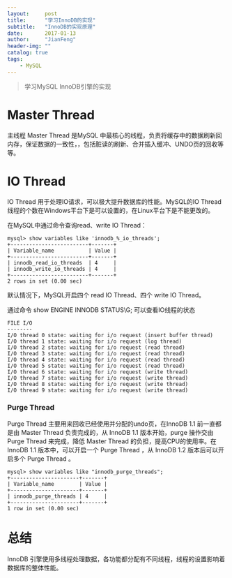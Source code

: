 ```yaml
---
layout:     post
title:      "学习InnoDB的实现"
subtitle:   "InnoDB的实现原理"
date:       2017-01-13
author:     "JianFeng"
header-img: ""
catalog: true
tags:
    - MySQL
---
```


> 学习MySQL InnoDB引擎的实现


# Master Thread
主线程 Master Thread  是MySQL 中最核心的线程，负责将缓存中的数据刷新回内存，保证数据的一致性，，包括脏读的刷新、合并插入缓冲、UNDO页的回收等等。


# IO Thread
IO Thread 用于处理IO请求，可以极大提升数据库的性能。MySQL的IO Thread 线程的个数在Windows平台下是可以设置的，在Linux平台下是不能更改的。

在MySQL中通过命令查询read、write IO Thread：

	
	mysql> show variables like 'innodb_%_io_threads';
	+-------------------------+-------+
	| Variable_name           | Value |
	+-------------------------+-------+
	| innodb_read_io_threads  | 4     |
	| innodb_write_io_threads | 4     |
	+-------------------------+-------+
	2 rows in set (0.00 sec)
	
默认情况下，MySQL开启四个 read IO Thread、四个 write IO Thread。


通过命令 show ENGINE INNODB STATUS\G; 可以查看IO线程的状态

	
	FILE I/O
	--------
	I/O thread 0 state: waiting for i/o request (insert buffer thread)
	I/O thread 1 state: waiting for i/o request (log thread)
	I/O thread 2 state: waiting for i/o request (read thread)
	I/O thread 3 state: waiting for i/o request (read thread)
	I/O thread 4 state: waiting for i/o request (read thread)
	I/O thread 5 state: waiting for i/o request (read thread)
	I/O thread 6 state: waiting for i/o request (write thread)
	I/O thread 7 state: waiting for i/o request (write thread)
	I/O thread 8 state: waiting for i/o request (write thread)
	I/O thread 9 state: waiting for i/o request (write thread)
	
### Purge Thread
Purge Thread 主要用来回收已经使用并分配的undo页，在InnoDB 1.1 前一直都是由 Master Thread 负责完成的，从 InnoDB 1.1 版本开始，purge 操作交由 Purge Thread 来完成，降低 Master Thread 的负担，提高CPU的使用率。在 InnoDB 1.1 版本中，可以开启一个 Purge Thread ，从 InnoDB 1.2 版本后可以开启多个 Purge Thread 。


	
	mysql> show variables like "innodb_purge_threads";
	+----------------------+-------+
	| Variable_name        | Value |
	+----------------------+-------+
	| innodb_purge_threads | 4     |
	+----------------------+-------+
	1 row in set (0.00 sec)
	
	
# 总结

InnoDB 引擎使用多线程处理数据，各功能都分配有不同线程，线程的设置影响着数据库的整体性能。




























